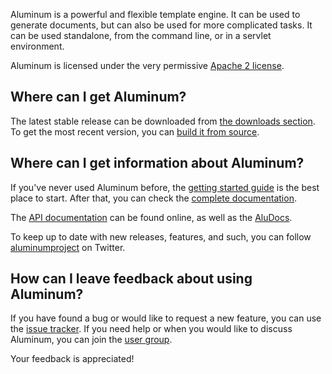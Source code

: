 Aluminum is a powerful and flexible template engine. It can be used to generate documents, but can also be used for more complicated tasks. It can be used standalone, from the command line, or in a servlet environment.

Aluminum is licensed under the very permissive [Apache 2 license](http://www.apache.org/licenses/LICENSE-2.0.html).

## Where can I get Aluminum? ##

The latest stable release can be downloaded from [the downloads section](http://code.google.com/p/aluminumproject/downloads/list). To get the most recent version, you can [build it from source](BuildFromSource.md).

## Where can I get information about Aluminum? ##

If you've never used Aluminum before, the [getting started guide](GettingStarted.md) is the best place to start. After that, you can check the [complete documentation](Documentation.md).

The [API documentation](http://docs.aluminumproject.googlecode.com/hg/api/index.html) can be found online, as well as the [AluDocs](http://docs.aluminumproject.googlecode.com/hg/aludoc/index.html).

To keep up to date with new releases, features, and such, you can follow [aluminumproject](http://twitter.com/aluminumproject) on Twitter.

## How can I leave feedback about using Aluminum? ##

If you have found a bug or would like to request a new feature, you can use the [issue tracker](http://code.google.com/p/aluminumproject/issues/list). If you need help or when you would like to discuss Aluminum, you can join the [user group](http://groups.google.com/group/aluminumproject-users).

Your feedback is appreciated!